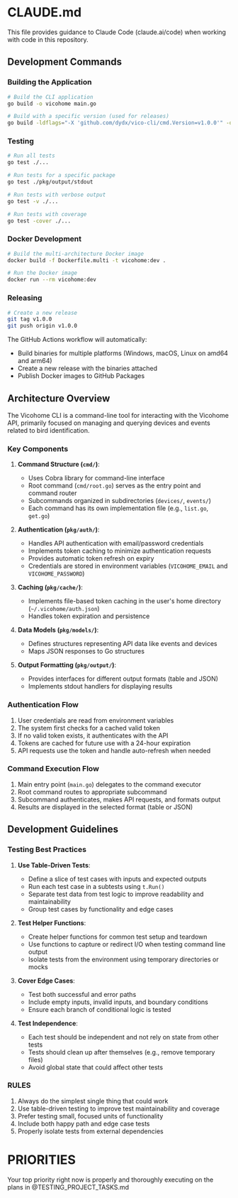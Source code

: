 # CLAUDE.md

This file provides guidance to Claude Code (claude.ai/code) when working with code in this repository.

## Development Commands

### Building the Application
```bash
# Build the CLI application
go build -o vicohome main.go

# Build with a specific version (used for releases)
go build -ldflags="-X 'github.com/dydx/vico-cli/cmd.Version=v1.0.0'" -o vicohome main.go
```

### Testing
```bash
# Run all tests
go test ./...

# Run tests for a specific package
go test ./pkg/output/stdout

# Run tests with verbose output
go test -v ./...

# Run tests with coverage
go test -cover ./...
```

### Docker Development
```bash
# Build the multi-architecture Docker image
docker build -f Dockerfile.multi -t vicohome:dev .

# Run the Docker image
docker run --rm vicohome:dev
```

### Releasing
```bash
# Create a new release
git tag v1.0.0
git push origin v1.0.0
```

The GitHub Actions workflow will automatically:
- Build binaries for multiple platforms (Windows, macOS, Linux on amd64 and arm64)
- Create a new release with the binaries attached
- Publish Docker images to GitHub Packages

## Architecture Overview

The Vicohome CLI is a command-line tool for interacting with the Vicohome API, primarily focused on managing and querying devices and events related to bird identification.

### Key Components

1. **Command Structure (`cmd/`)**:
   - Uses Cobra library for command-line interface
   - Root command (`cmd/root.go`) serves as the entry point and command router
   - Subcommands organized in subdirectories (`devices/`, `events/`)
   - Each command has its own implementation file (e.g., `list.go`, `get.go`)

2. **Authentication (`pkg/auth/`)**:
   - Handles API authentication with email/password credentials
   - Implements token caching to minimize authentication requests
   - Provides automatic token refresh on expiry
   - Credentials are stored in environment variables (`VICOHOME_EMAIL` and `VICOHOME_PASSWORD`)

3. **Caching (`pkg/cache/`)**:
   - Implements file-based token caching in the user's home directory (`~/.vicohome/auth.json`)
   - Handles token expiration and persistence

4. **Data Models (`pkg/models/`)**:
   - Defines structures representing API data like events and devices
   - Maps JSON responses to Go structures

5. **Output Formatting (`pkg/output/`)**:
   - Provides interfaces for different output formats (table and JSON)
   - Implements stdout handlers for displaying results

### Authentication Flow

1. User credentials are read from environment variables
2. The system first checks for a cached valid token
3. If no valid token exists, it authenticates with the API
4. Tokens are cached for future use with a 24-hour expiration
5. API requests use the token and handle auto-refresh when needed

### Command Execution Flow

1. Main entry point (`main.go`) delegates to the command executor
2. Root command routes to appropriate subcommand
3. Subcommand authenticates, makes API requests, and formats output
4. Results are displayed in the selected format (table or JSON)

## Development Guidelines

### Testing Best Practices

1. **Use Table-Driven Tests**:
   - Define a slice of test cases with inputs and expected outputs
   - Run each test case in a subtests using `t.Run()`
   - Separate test data from test logic to improve readability and maintainability
   - Group test cases by functionality and edge cases

2. **Test Helper Functions**:
   - Create helper functions for common test setup and teardown
   - Use functions to capture or redirect I/O when testing command line output
   - Isolate tests from the environment using temporary directories or mocks

3. **Cover Edge Cases**:
   - Test both successful and error paths
   - Include empty inputs, invalid inputs, and boundary conditions
   - Ensure each branch of conditional logic is tested

4. **Test Independence**:
   - Each test should be independent and not rely on state from other tests
   - Tests should clean up after themselves (e.g., remove temporary files)
   - Avoid global state that could affect other tests

### RULES

1. Always do the simplest single thing that could work
2. Use table-driven testing to improve test maintainability and coverage
3. Prefer testing small, focused units of functionality
4. Include both happy path and edge case tests
5. Properly isolate tests from external dependencies

# PRIORITIES

Your top priority right now is properly and thoroughly executing on the plans in @TESTING_PROJECT_TASKS.md
